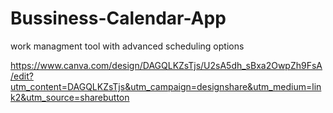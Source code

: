 # Bussiness-Calendar-App
work managment tool with advanced scheduling options

https://www.canva.com/design/DAGQLKZsTjs/U2sA5dh_sBxa2OwpZh9FsA/edit?utm_content=DAGQLKZsTjs&utm_campaign=designshare&utm_medium=link2&utm_source=sharebutton
